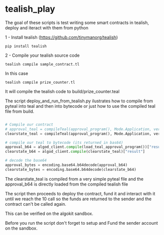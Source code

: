 # tealish_play

The goal of these scripts is test writing some smart contracts in tealish, deploy and iteract with them from python

1 - Install tealish (https://github.com/tinymanorg/tealish) 

```shell 
pip install tealish
```

2 - Compile your tealish source code
```
tealish compile sample_contract.tl
```
In this case 
```
tealish compile prize_counter.tl 
```

It will compile the tealish code to build/prize_counter.teal


The script deploy_and_run_from_tealish.py 
ilustrates how to compile from pyteal into teal and then into bytecode
or just how to use the compiled teal file from build.

```python

# Compile our contract
# approval_teal = compileTeal(approval_program(), Mode.Application, version=5)
clearstate_teal = compileTeal(approval_program(), Mode.Application, version=5)

# compile our teal to bytecode (its returned in bas64)
approval_b64 = algod_client.compile(load_teal_approval_program())["result"]
clearstate_b64 = algod_client.compile(clearstate_teal)["result"]

# decode the base64
approval_bytes = encoding.base64.b64decode(approval_b64)
clearstate_bytes = encoding.base64.b64decode(clearstate_b64)

```

The clearstate_teal is compiled from a very simple pyteal file
and the approval_b64 is directly loaded from the compiled tealish file

The script then proceeds to deploy the contract, fund it and interact with it 
until we reach the 10 call so the funds are returned to the sender 
and the contract can't be called again.

This can be verified on the algokit sandbox.

Before you run the script don't forget to setup and Fund the sender account on the sandbox.
